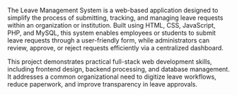 The Leave Management System is a web-based application designed to simplify the process of submitting, tracking, and managing leave requests within an organization or institution. Built using HTML, CSS, JavaScript, PHP, and MySQL, this system enables employees or students to submit leave requests through a user-friendly form, while administrators can review, approve, or reject requests efficiently via a centralized dashboard.

This project demonstrates practical full-stack web development skills, including frontend design, backend processing, and database management. It addresses a common organizational need to digitize leave workflows, reduce paperwork, and improve transparency in leave approvals.

